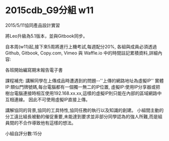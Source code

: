 # 2015cdb_G9分組 w11

2015/5/11協同產品設計實習

將Leo升級為5.1版本，並與Gitbook同步。

自本周(w11)起,接下來5周將進行上機考試,每週配分20%, 各組與成員必須透過 Github, Gitbook, Copy.com, Vimeo 與 Waffle.io 中的時間註記累積資料,詳細內容:

各班開始編寫期末報告電子書

課程補充:
講解同學在上傳成品時遭遇到的問題--''上傳的網路地址為虛擬IP''
實體IP:類似門牌號碼,每台電腦都有一個獨一無二的IP位置,
虛擬IP:使用IP分享器或把樹台電腦連接時相互使用192.168.xx.xx,這樣的虛擬IP則只能在內部的區域網路中互相連線。
因此不可使用虛擬IP直接上傳。

講解協同的背景,協同的工具特性,協同任務的執行以及知識的創建。
小組間主動的分工遠比組長被動的催促重要,未能達到要求並非部分同學認為的強人所難,而是組員間的不合作導致他有這樣的想法。

小組自評分數:15分